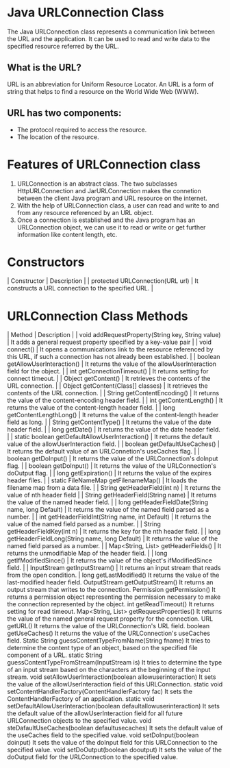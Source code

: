 # Java URLConnection Class
The Java URLConnection class represents a communication link between the URL and the application. It can be used to read and write data to the specified resource referred by the URL.

## What is the URL?
URL is an abbreviation for Uniform Resource Locator. An URL is a form of string that helps to find a resource on the World Wide Web (WWW).

## URL has two components:
- The protocol required to access the resource.
- The location of the resource.

# Features of URLConnection class
1. URLConnection is an abstract class. The two subclasses HttpURLConnection and JarURLConnection makes the connetion between the client Java program and URL resource on the internet.
2. With the help of URLConnection class, a user can read and write to and from any resource referenced by an URL object.
3. Once a connection is established and the Java program has an URLConnection object, we can use it to read or write or get further information like content length, etc.

# Constructors
| Constructor |	Description |
| protected URLConnection(URL url) |	It constructs a URL connection to the specified URL. |

# URLConnection Class Methods

| Method |	Description |
| void addRequestProperty(String key, String value) |	It adds a general request property specified by a key-value pair |
| void connect() |	It opens a communications link to the resource referenced by this URL, if such a connection has not already been established. |
| boolean getAllowUserInteraction() |	It returns the value of the allowUserInteraction field for the object. |
| int getConnectionTimeout() |	It returns setting for connect timeout. |
| Object getContent() |	It retrieves the contents of the URL connection. |
| Object getContent(Class[] classes) |	It retrieves the contents of the URL connection. |
| String getContentEncoding() |	It returns the value of the content-encoding header field. |
| int getContentLength() |	It returns the value of the content-length header field. |
| long getContentLengthLong() |	It returns the value of the content-length header field as long. |
| String getContentType() |	It returns the value of the date header field. |
| long getDate() |	It returns the value of the date header field. |
| static boolean getDefaultAllowUserInteraction() |	It returns the default value of the allowUserInteraction field. |
| boolean getDefaultUseCaches() |	It returns the default value of an URLConnetion's useCaches flag. |
| boolean getDoInput() |	It returns the value of the URLConnection's doInput flag. |
| boolean getDoInput() |	It returns the value of the URLConnection's doOutput flag. |
| long getExpiration() |	It returns the value of the expires header files. |
| static FileNameMap getFilenameMap() |	It loads the filename map from a data file. |
| String getHeaderField(int n) |	It returns the value of nth header field |
| String getHeaderField(String name) |	It returns the value of the named header field. |
| long getHeaderFieldDate(String name, long Default) |	It returns the value of the named field parsed as a number. |
| int getHeaderFieldInt(String name, int Default) |	It returns the value of the named field parsed as a number. |
| String getHeaderFieldKey(int n) |	It returns the key for the nth header field. |
| long getHeaderFieldLong(String name, long Default) |	It returns the value of the named field parsed as a number. |
| Map<String, List<String>> getHeaderFields() |	It returns the unmodifiable Map of the header field. |
| long getIfModifiedSince() |	It returns the value of the object's ifModifiedSince field. |
| InputStream getInputStream() |	It returns an input stream that reads from the open condition. |
long getLastModified()	It returns the value of the last-modified header field.
OutputStream getOutputStream()	It returns an output stream that writes to the connection.
Permission getPermission()	It returns a permission object representing the permission necessary to make the connection represented by the object.
int getReadTimeout()	It returns setting for read timeout.
Map<String, List<String>> getRequestProperties()	It returns the value of the named general request property for the connection.
URL getURL()	It returns the value of the URLConnection's URL field.
boolean getUseCaches()	It returns the value of the URLConnection's useCaches field.
Static String guessContentTypeFromName(String fname)	It tries to determine the content type of an object, based on the specified file component of a URL.
static String guessContentTypeFromStream(InputStream is)	It tries to determine the type of an input stream based on the characters at the beginning of the input stream.
void setAllowUserInteraction(boolean allowuserinteraction)	It sets the value of the allowUserInteraction field of this URLConnection.
static void setContentHandlerFactory(ContentHandlerFactory fac)	It sets the ContentHandlerFactory of an application.
static void setDefaultAllowUserInteraction(boolean defaultallowuserinteraction)	It sets the default value of the allowUserInteraction field for all future URLConnection objects to the specified value.
void steDafaultUseCaches(boolean defaultusecaches)	It sets the default value of the useCaches field to the specified value.
void setDoInput(boolean doinput)	It sets the value of the doInput field for this URLConnection to the specified value.
void setDoOutput(boolean dooutput)	It sets the value of the doOutput field for the URLConnection to the specified value.
